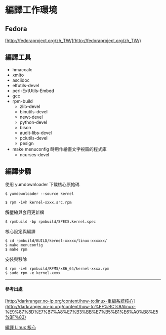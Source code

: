 # 編譯工作環境

## Fedora

[http://fedoraproject.org/zh_TW/](http://fedoraproject.org/zh_TW/)

## 編譯工具

- hmaccalc
- xmlto
- asciidoc
- elfutils-devel
- perl-ExtUtils-Embed
- gcc
- rpm-build
    - zlib-devel
    - binutils-devel
    - newt-devel
    - python-devel
    - bison
    - audit-libs-devel
    - pciutils-devel
    - pesign
- make menuconfig 時用作繪畫文字視窗的程式庫
    - ncurses-devel
    
## 編譯步驟

使用 yumdownloader 下載核心原始碼
```
$ yumdownloader --source kernel
```

```
$ rpm -ivh kernel-xxxx.src.rpm
```

解壓縮與套用更新檔
```
$ rpmbuild -bp rpmbuild/SPECS.kernel.spec
```

核心設定與編譯
```
$ cd rpmbuild/BUILD/kernel-xxxxx/linux-xxxxxx/
$ make menuconfig
$ make rpm
```

安裝與移除
```
$ rpm -ivh rpmbuild/RPMS/x86_64/kernel-xxxx.rpm 
$ sudo rpm -e kernel-xxxx
```


-------------------------------
#### 參考出處
[http://darkranger.no-ip.org/content/how-to:linux-重編系統核心](http://darkranger.no-ip.org/content/how-to%EF%BC%9Alinux-%E9%87%8D%E7%B7%A8%E7%B3%BB%E7%B5%B1%E6%A0%B8%E5%BF%83)

[編譯 Linux 核心](http://wiki.debian.org.hk/w/Compile_Linux_kernel)